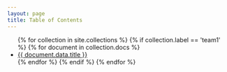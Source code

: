 ```yaml
---
layout: page
title: Table of Contents
---
```


<ul>
{% for collection in site.collections %}
  {% if collection.label == 'team1' %}
    {% for document in collection.docs %}
      <li><a href="{{ document.url }}">{{ document.data.title }}</a></li>
    {% endfor %}
  {% endif %}
{% endfor %}
</ul>
